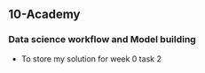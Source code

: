 ## 10-Academy
### Data science workflow and Model building
* To store my solution for week 0 task 2
